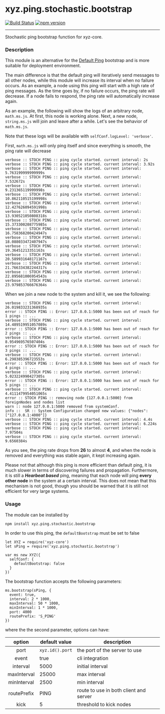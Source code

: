 # xyz.ping.stochastic.bootstrap

[![Build Status](https://travis-ci.org/node-xyz/xyz.ping.stochastic.bootstrap.svg?branch=master)](https://travis-ci.org/node-xyz/xyz.ping.stochastic.bootstrap) [![npm version](https://badge.fury.io/js/xyz.ping.stochastic.bootstrap.svg)](https://badge.fury.io/js/xyz.ping.stochastic.bootstrap)

---

Stochastic ping bootstrap function for xyz-core.

### Description

This module is an alternative for the [Default Ping]() bootstrap and is more suitable for deployment environment.

The main difference is that the default ping will iteratively send messages to all other nodes, while this module will increase its interval when no failure occurs. As an example, a node using this ping will start with a high rate of ping messages. As the time goes by, if no failure occurs, the ping rate will decrease. If a node fails to respond, the ping rate will automatically increase again.

As an example, the following will show the logs of an arbitrary node, `math.ms.js`. At first, this node is working alone. Next, a new node, `string.ms.js` will join and leave after a while. Let's see the behavior of `math.ms.js`.

Note that these logs will be available with `selfConf.logLevel: 'verbose'`.

First, `math.ms.js` will only ping itself and since everything is smooth, the ping rate will decrease
```
verbose :: STOCH PING :: ping cycle started. current interval: 2s
verbose :: STOCH PING :: ping cycle started. current interval: 3.92s
verbose :: STOCH PING :: ping cycle started. current interval: 5.763199999999999s
verbose :: STOCH PING :: ping cycle started. current interval: 7.532672s
verbose :: STOCH PING :: ping cycle started. current interval: 9.231365119999998s
verbose :: STOCH PING :: ping cycle started. current interval: 10.862110515199998s
verbose :: STOCH PING :: ping cycle started. current interval: 12.427626094591998s
verbose :: STOCH PING :: ping cycle started. current interval: 13.930521050808318s
verbose :: STOCH PING :: ping cycle started. current interval: 15.373300208775985s
verbose :: STOCH PING :: ping cycle started. current interval: 16.758368200424947s
verbose :: STOCH PING :: ping cycle started. current interval: 18.088033472407947s
verbose :: STOCH PING :: ping cycle started. current interval: 19.36451213351163s
verbose :: STOCH PING :: ping cycle started. current interval: 20.589931648171167s
verbose :: STOCH PING :: ping cycle started. current interval: 21.766334382244317s
verbose :: STOCH PING :: ping cycle started. current interval: 22.895681006954543s
verbose :: STOCH PING :: ping cycle started. current interval: 23.979853766676364s
```

When we join a new node to the system and kill it, we see the following:

```
verbose :: STOCH PING :: ping cycle started. current interval: 26.019833231368935s
error :: STOCH PING :: Error: 127.0.0.1:5000 has been out of reach for 1 pings :: ...
verbose :: STOCH PING :: ping cycle started. current interval: 14.489519951057089s
error :: STOCH PING :: Error: 127.0.0.1:5000 has been out of reach for 2 pings :: ...
verbose :: STOCH PING :: ping cycle started. current interval: 8.954969576507404s
error :: STOCH PING :: Error: 127.0.0.1:5000 has been out of reach for 3 pings :: ...
verbose :: STOCH PING :: ping cycle started. current interval: 6.298385396723553s
error :: STOCH PING :: Error: 127.0.0.1:5000 has been out of reach for 4 pings :: ...
verbose :: STOCH PING :: ping cycle started. current interval: 5.023224990427305s
error :: STOCH PING :: Error: 127.0.0.1:5000 has been out of reach for 5 pings :: ...
verbose :: STOCH PING :: ping cycle started. current interval: 4.4111479954051065s
error :: STOCH PING :: removing node {127.0.0.1:5000} from foreignNodes and nodes list
warn :: node 127.0.0.1:5000 removed from systemConf.
info ::  SR :: System Configuration changed new values: {"nodes":["127.0.0.1:4000"]}
verbose :: STOCH PING :: ping cycle started. current interval: 4.4s
verbose :: STOCH PING :: ping cycle started. current interval: 6.224s
verbose :: STOCH PING :: ping cycle started. current interval: 7.97504s
verbose :: STOCH PING :: ping cycle started. current interval: 9.6560384s
```

As you see, the ping rate drops from **26** to almost **4**, and when the node is removed and everything was stable again, it kept increasing again.

Please not that although this ping is more efficient than default ping, it is much slower in terms of discovering failures and propagation. Furthermore, it is still a **_Hearbeat based_** ping, meaning that each node will ping **every other node** in the system at a certain interval. This does not mean that this mechanism is not good, though you should be warned that it is still not efficient for very large systems.

### Usage

The module can be installed by

```
npm install xyz.ping.stochastic.bootstrap
```

In order to use this ping, the `defaultBootstrap` must be set to false

```
let XYZ = require('xyz-core')
let sPing = require('xyz.ping.stochastic.bootstrap')

var ms new XYZ({
  selfConf: {
    defaultBootstrap: false
  }
})
```

The bootstrap function accepts the following parameters:

```
ms.bootstrap(sPing, {
  event: true,              
  interval: 2 * 1000,       
  maxInterval: 50 * 1000,   
  minInterval: 1 * 1000,
  port: 4000
  routePrefix: 'S_PING'
})
```

where the the second parameter, options can have:

|    option   | default value   | description |
|:-----------:|-----------------|-------------|
| port        | `xyz.id().port` |      the port of the server to use       |
| event       | true            |      cli integration      |
| interval    | 5000            |      initial interval      |
| maxInterval | 25000           |      max interval      |
| minInterval | 2500            |      min interval      |
| routePrefix | PING            |      route to use in both client and server       |
| kick        | 5               |      threshold to kick nodes       |
